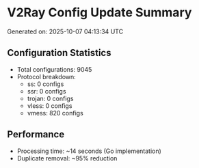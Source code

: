 # V2Ray Config Update Summary
Generated on: 2025-10-07 04:13:34 UTC

## Configuration Statistics
- Total configurations: 9045
- Protocol breakdown:
  - ss: 0 configs
  - ssr: 0 configs
  - trojan: 0 configs
  - vless: 0 configs
  - vmess: 820 configs

## Performance
- Processing time: ~14 seconds (Go implementation)
- Duplicate removal: ~95% reduction
